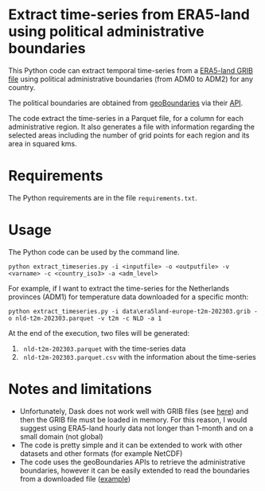 # Extract time-series from ERA5-land using political administrative boundaries

This Python code can extract temporal time-series from a [ERA5-land GRIB file](https://cds.climate.copernicus.eu/cdsapp#!/dataset/reanalysis-era5-land) using political administrative boundaries (from ADM0 to ADM2) for any country.

The political boundaries are obtained from [geoBoundaries](https://www.geoboundaries.org/) via their [API](https://www.geoboundaries.org/api.html). 

The code extract the time-series in a Parquet file, for a column for each administrative region. It also generates a file with information regarding the selected areas including the number of grid points for each region and its area in squared kms. 

# Requirements
The Python requirements are in the file `requirements.txt`.

# Usage
The Python code can be used by the command line. 
```
python extract_timeseries.py -i <inputfile> -o <outputfile> -v <varname> -c <country_iso3> -a <adm_level>
```

For example, if I want to extract the time-series for the Netherlands provinces (ADM1) for temperature data downloaded for a specific month:
```
python extract_timeseries.py -i data\era5land-europe-t2m-202303.grib -o nld-t2m-202303.parquet -v t2m -c NLD -a 1
```

At the end of the execution, two files will be generated:
  1. ` nld-t2m-202303.parquet` with the time-series data
  2. ` nld-t2m-202303.parquet.csv` with the information about the time-series

# Notes and limitations
- Unfortunately, Dask does not work well with GRIB files (see [here](https://github.com/ecmwf/cfgrib/issues/311)) and then the GRIB file must be loaded in memory. For this reason, I would suggest using ERA5-land hourly data not longer than 1-month and on a small domain (not global)
- The code is pretty simple and it can be extended to work with other datasets and other formats (for example NetCDF)
- The code uses the geoBoundaries APIs to retrieve the administrative boundaries, however it can be easily extended to read the boundaries from a downloaded file ([example](https://www.geoboundaries.org/downloadCGAZ.html))